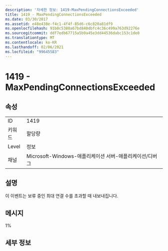 ```yaml
---
description: '자세한 정보: 1419-MaxPendingConnectionsExceeded'
title: 1419 - MaxPendingConnectionsExceeded
ms.date: 03/30/2017
ms.assetid: e48e438e-f4c1-4f4f-85d6-c6c820a81df9
ms.openlocfilehash: 91b0c5380a67bd840dbfc4c36c499a763d92276e
ms.sourcegitcommit: ddf7edb67715a5b9a45e3dd44536dabc153c1de0
ms.translationtype: MT
ms.contentlocale: ko-KR
ms.lasthandoff: 02/06/2021
ms.locfileid: "99645583"
---
```

# <a name="1419---maxpendingconnectionsexceeded"></a>1419 - MaxPendingConnectionsExceeded

## <a name="properties"></a>속성  
  
|||  
|-|-|  
|ID|1419|  
|키워드|할당량|  
|Level|정보|  
|채널|Microsoft-Windows-애플리케이션 서버-애플리케이션/디버그|  
  
## <a name="description"></a>설명  

 이 이벤트는 보류 중인 최대 연결 수를 초과할 때 내보내집니다.  
  
## <a name="message"></a>메시지  

 1%  
  
## <a name="details"></a>세부 정보
